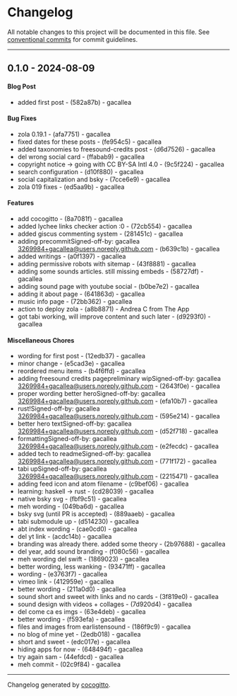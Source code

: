 # Changelog
All notable changes to this project will be documented in this file. See [conventional commits](https://www.conventionalcommits.org/) for commit guidelines.

- - -
## 0.1.0 - 2024-08-09
#### Blog Post
- added first post - (582a87b) - gacallea
#### Bug Fixes
- zola 0.19.1 - (afa7751) - gacallea
- fixed dates for these posts - (fe954c5) - gacallea
- added taxonomies to freesound-credits post - (d6d7526) - gacallea
- del wrong social card - (ffabab9) - gacallea
- copyright notice -> going with CC BY-SA Intl 4.0 - (9c5f224) - gacallea
- search configuration - (d10f880) - gacallea
- social capitalization and bsky - (7cce6e9) - gacallea
- zola 019 fixes - (ed5aa9b) - gacallea
#### Features
- add cocogitto - (8a7081f) - gacallea
- added lychee links checker action :0 - (72cb554) - gacallea
- added giscus commenting system - (281451c) - gacallea
- adding precommitSigned-off-by: gacallea <3269984+gacallea@users.noreply.github.com> - (b639c1b) - gacallea
- added writings - (a0f1397) - gacallea
- adding permissive robots with sitemap - (43f8881) - gacallea
- adding some sounds articles. still missing embeds - (58727df) - gacallea
- adding sound page with youtube social - (b0be7e2) - gacallea
- adding it about page - (641863d) - gacallea
- music info page - (72bb362) - gacallea
- action to deploy zola - (a8b8871) - Andrea C from The App
- got tabi working, will improve content and such later - (d9293f0) - gacallea
#### Miscellaneous Chores
- wording for first post - (12edb37) - gacallea
- minor change - (e5cad3e) - gacallea
- reordered menu items - (b4f6ffd) - gacallea
- adding freesound credits pagepreliminary wipSigned-off-by: gacallea <3269984+gacallea@users.noreply.github.com> - (2643f0e) - gacallea
- proper wording better heroSigned-off-by: gacallea <3269984+gacallea@users.noreply.github.com> - (efa10b7) - gacallea
- rust!Signed-off-by: gacallea <3269984+gacallea@users.noreply.github.com> - (595e214) - gacallea
- better hero textSigned-off-by: gacallea <3269984+gacallea@users.noreply.github.com> - (d52f718) - gacallea
- formattingSigned-off-by: gacallea <3269984+gacallea@users.noreply.github.com> - (e2fecdc) - gacallea
- added tech to readmeSigned-off-by: gacallea <3269984+gacallea@users.noreply.github.com> - (771f172) - gacallea
- tabi upSigned-off-by: gacallea <3269984+gacallea@users.noreply.github.com> - (2215471) - gacallea
- adding feed icon and atom filename - (c9bef06) - gacallea
- learning: haskell -> rust - (cd28039) - gacallea
- native bsky svg - (fbf9c51) - gacallea
- meh wording - (049ba6d) - gacallea
- bsky svg (until PR is accepted) - (889aaeb) - gacallea
- tabi submodule up - (d514230) - gacallea
- abt index wording - (cae0cd0) - gacallea
- del yt link - (acdc14b) - gacallea
- branding was already there. added some theory - (2b97688) - gacallea
- del year, add sound branding - (f080c56) - gacallea
- meh wording del swift - (1869023) - gacallea
- better wording, less wanking - (93471ff) - gacallea
- wording - (e3763f7) - gacallea
- vimeo link - (412959e) - gacallea
- better wording - (211a0d0) - gacallea
- sound short and sweet with links and no cards - (3f819e0) - gacallea
- sound design with videos + collages - (7d920d4) - gacallea
- del come ca es imgs - (63e4deb) - gacallea
- better wording - (f593efa) - gacallea
- files and images from earlistensound - (186f9c9) - gacallea
- no blog of mine yet - (2edb018) - gacallea
- short and sweet - (edc017e) - gacallea
- hiding apps for now - (648494f) - gacallea
- try again sam - (44efdcd) - gacallea
- meh commit - (02c9f84) - gacallea

- - -

Changelog generated by [cocogitto](https://github.com/cocogitto/cocogitto).